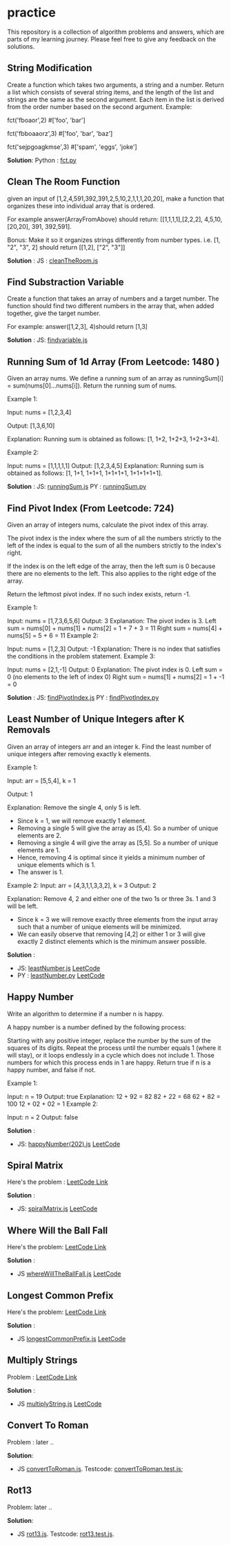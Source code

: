 # practice

This repository is a collection of algorithm problems and answers, which are parts of my learning journey. Please feel free to give any feedback on the solutions.

## String Modification

Create a function which takes two arguments, a string and a number. Return a list which consists of several string items, and the length of the list and strings are the same as the second argument. Each item in the list is derived from the order number based on the second argument.
Example:

fct('fboaor',2) #['foo', 'bar']

fct('fbboaaorz',3) #['foo', 'bar', 'baz']

fct('sejpgoagkmse',3) #['spam', 'eggs', 'joke']

**Solution**:
Python : [fct.py](./fct.py 'Solution in Py')

## Clean The Room Function

given an input of [1,2,4,591,392,391,2,5,10,2,1,1,1,20,20], make a function that organizes these into individual array that is ordered.

For example answer(ArrayFromAbove) should return: [[1,1,1,1],[2,2,2], 4,5,10,[20,20], 391, 392,591].

Bonus: Make it so it organizes strings differently from number types.
i.e. [1, "2", "3", 2] should return [[1,2], ["2", "3"]]

**Solution** :
JS : [cleanTheRoom.js](./cleanTheRoom.js 'Solution in JS')

## Find Substraction Variable

Create a function that takes an array of numbers and a target number. The function should find two different numbers in the array that, when added together, give the target number.

For example: answer([1,2,3], 4)should return [1,3]

**Solution** :
JS: [findvariable.js](./findvariable.js 'Solution in JS')

## Running Sum of 1d Array (From Leetcode: 1480 )

Given an array nums. We define a running sum of an array as runningSum[i] = sum(nums[0]…nums[i]). Return the running sum of nums.

Example 1:

Input: nums = [1,2,3,4]

Output: [1,3,6,10]

Explanation: Running sum is obtained as follows: [1, 1+2, 1+2+3, 1+2+3+4].

Example 2:

Input: nums = [1,1,1,1,1]
Output: [1,2,3,4,5]
Explanation: Running sum is obtained as follows: [1, 1+1, 1+1+1, 1+1+1+1, 1+1+1+1+1].

**Solution** :
JS: [runningSum.js](./runningSum.js 'Solution in JS')
PY : [runningSum.py](./runningSum.py 'Solution in PY')

## Find Pivot Index (From Leetcode: 724)

Given an array of integers nums, calculate the pivot index of this array.

The pivot index is the index where the sum of all the numbers strictly to the left of the index is equal to the sum of all the numbers strictly to the index's right.

If the index is on the left edge of the array, then the left sum is 0 because there are no elements to the left. This also applies to the right edge of the array.

Return the leftmost pivot index. If no such index exists, return -1.

Example 1:

Input: nums = [1,7,3,6,5,6]
Output: 3
Explanation:
The pivot index is 3.
Left sum = nums[0] + nums[1] + nums[2] = 1 + 7 + 3 = 11
Right sum = nums[4] + nums[5] = 5 + 6 = 11
Example 2:

Input: nums = [1,2,3]
Output: -1
Explanation:
There is no index that satisfies the conditions in the problem statement.
Example 3:

Input: nums = [2,1,-1]
Output: 0
Explanation:
The pivot index is 0.
Left sum = 0 (no elements to the left of index 0)
Right sum = nums[1] + nums[2] = 1 + -1 = 0

**Solution** :
JS: [findPivotIndex.js](./findPivotIndex.js 'Solution in JS')
PY : [findPivotIndex.py](./findPivotIndex.py 'Solution in PY')

## Least Number of Unique Integers after K Removals

Given an array of integers arr and an integer k. Find the least number of unique integers after removing exactly k elements.

Example 1:

Input: arr = [5,5,4], k = 1

Output: 1

Explanation: Remove the single 4, only 5 is left.

- Since k = 1, we will remove exactly 1 element.
- Removing a single 5 will give the array as [5,4]. So a number of unique elements are 2.
- Removing a single 4 will give the array as [5,5]. So a number of unique elements are 1.
- Hence, removing 4 is optimal since it yields a minimum number of unique elements which is 1.
- The answer is 1.

Example 2:
Input: arr = [4,3,1,1,3,3,2], k = 3
Output: 2

Explanation: Remove 4, 2 and either one of the two 1s or three 3s. 1 and 3 will be left.

- Since k = 3 we will remove exactly three elements from the input array such that a number of unique elements will be minimized.
- We can easily observe that removing [4,2] or either 1 or 3 will give exactly 2 distinct elements which is the minimum answer possible.

**Solution** :

- JS: [leastNumber.js](./leastNumber.js 'Solution in JS') [LeetCode](https://leetcode.com/submissions/detail/796046055/)
- PY : [leastNumber.py](./leastNumber.py 'Solution in PY') [LeetCode](https://leetcode.com/submissions/detail/796093250/)

## Happy Number

Write an algorithm to determine if a number n is happy.

A happy number is a number defined by the following process:

Starting with any positive integer, replace the number by the sum of the squares of its digits.
Repeat the process until the number equals 1 (where it will stay), or it loops endlessly in a cycle which does not include 1.
Those numbers for which this process ends in 1 are happy.
Return true if n is a happy number, and false if not.

Example 1:

Input: n = 19
Output: true
Explanation:
12 + 92 = 82
82 + 22 = 68
62 + 82 = 100
12 + 02 + 02 = 1
Example 2:

Input: n = 2
Output: false

**Solution** :

- JS: [happyNumber(202).js](<./happyNumber(202).js> 'Solution in JS') [LeetCode](https://leetcode.com/problems/happy-number/submissions/884304280/)

## Spiral Matrix

Here's the problem : [LeetCode Link](https://leetcode.com/problems/spiral-matrix/description/)

**Solution** :

- JS: [spiralMatrix.js](./spiralMatrix.js 'Solution in JS') [LeetCode](https://leetcode.com/problems/spiral-matrix/submissions/884510889/)

## Where Will the Ball Fall

Here's the problem: [LeetCode Link](https://leetcode.com/problems/where-will-the-ball-fall/description/)

**Solution** :

- JS [whereWillTheBallFall.js](./whereWillTheBallFall.js 'Solution in JS') [LeetCode](https://leetcode.com/problems/where-will-the-ball-fall/submissions/885552670/)

## Longest Common Prefix

Here's the problem: [LeetCode Link](https://leetcode.com/problems/longest-common-prefix/description/)

**Solution** :

- JS [longestCommonPrefix.js](./longestCommonPrefix.js 'Solution in JS') [LeetCode](https://leetcode.com/problems/longest-common-prefix/submissions/886288082/)

## Multiply Strings

Problem : [LeetCode Link](https://leetcode.com/problems/multiply-strings/description/)

**Solution** :

- JS [multiplyString.js](./multiplyString.js 'Solution in JS') [LeetCode](https://leetcode.com/problems/multiply-strings/submissions/886810001/)

## Convert To Roman

Problem : later ..

**Solution**:

- JS [convertToRoman.js](./src/convertToRoman.js). Testcode: [convertToRoman.test.js](./__test__/convertToRoman.test.js);

## Rot13

Problem: later ..

**Solution**:

- JS [rot13.js](./src/rot13.js). Testcode: [rot13.test.js](./__test__/rot13.test.js).
